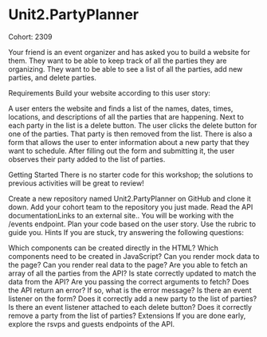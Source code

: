 # Unit2.PartyPlanner
Cohort: 2309

Your friend is an event organizer and has asked you to build a website for them. They want to be able to keep track of all the parties they are organizing. They want to be able to see a list of all the parties, add new parties, and delete parties.

Requirements
Build your website according to this user story:

A user enters the website and finds a list of the names, dates, times, locations, and descriptions of all the parties that are happening.
Next to each party in the list is a delete button. The user clicks the delete button for one of the parties. That party is then removed from the list.
There is also a form that allows the user to enter information about a new party that they want to schedule. After filling out the form and submitting it, the user observes their party added to the list of parties.

Getting Started
There is no starter code for this workshop; the solutions to previous activities will be great to review!

Create a new repository named Unit2.PartyPlanner on GitHub and clone it down.
Add your cohort team to the repository you just made.
Read the API documentationLinks to an external site.. You will be working with the /events endpoint.
Plan your code based on the user story. Use the rubric to guide you.
Hints
If you are stuck, try answering the following questions:

Which components can be created directly in the HTML? Which components need to be created in JavaScript?
Can you render mock data to the page?
Can you render real data to the page?
Are you able to fetch an array of all the parties from the API?
Is state correctly updated to match the data from the API?
Are you passing the correct arguments to fetch?
Does the API return an error? If so, what is the error message?
Is there an event listener on the form? Does it correctly add a new party to the list of parties?
Is there an event listener attached to each delete button? Does it correctly remove a party from the list of parties?
Extensions
If you are done early, explore the rsvps and guests endpoints of the API.
